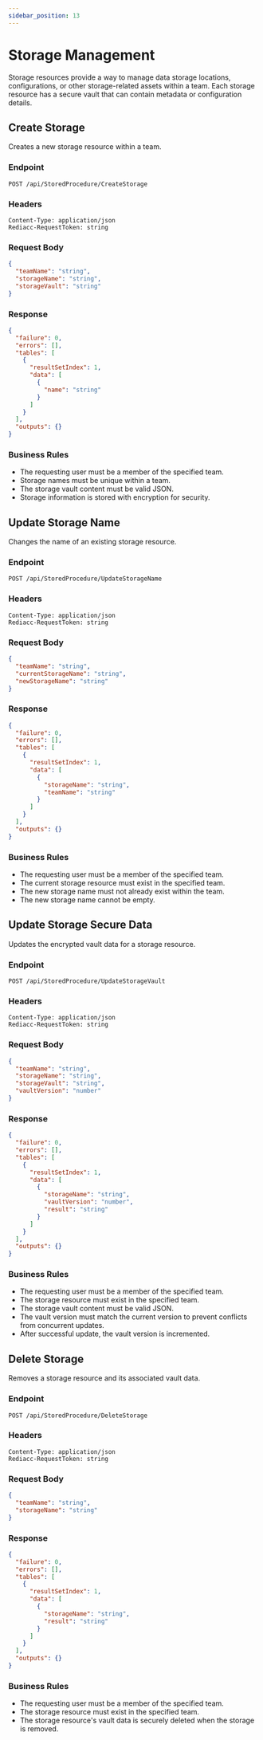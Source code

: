 ```yaml
---
sidebar_position: 13
---
```


# Storage Management

Storage resources provide a way to manage data storage locations, configurations, or other storage-related assets within a team. Each storage resource has a secure vault that can contain metadata or configuration details.

## Create Storage

Creates a new storage resource within a team.

### Endpoint

```
POST /api/StoredProcedure/CreateStorage
```

### Headers

```
Content-Type: application/json
Rediacc-RequestToken: string
```

### Request Body

```json
{
  "teamName": "string",
  "storageName": "string",
  "storageVault": "string"
}
```

### Response

```json
{
  "failure": 0,
  "errors": [],
  "tables": [
    {
      "resultSetIndex": 1,
      "data": [
        {
          "name": "string"
        }
      ]
    }
  ],
  "outputs": {}
}
```

### Business Rules

- The requesting user must be a member of the specified team.
- Storage names must be unique within a team.
- The storage vault content must be valid JSON.
- Storage information is stored with encryption for security.

## Update Storage Name

Changes the name of an existing storage resource.

### Endpoint

```
POST /api/StoredProcedure/UpdateStorageName
```

### Headers

```
Content-Type: application/json
Rediacc-RequestToken: string
```

### Request Body

```json
{
  "teamName": "string",
  "currentStorageName": "string",
  "newStorageName": "string"
}
```

### Response

```json
{
  "failure": 0,
  "errors": [],
  "tables": [
    {
      "resultSetIndex": 1,
      "data": [
        {
          "storageName": "string",
          "teamName": "string"
        }
      ]
    }
  ],
  "outputs": {}
}
```

### Business Rules

- The requesting user must be a member of the specified team.
- The current storage resource must exist in the specified team.
- The new storage name must not already exist within the team.
- The new storage name cannot be empty.

## Update Storage Secure Data

Updates the encrypted vault data for a storage resource.

### Endpoint

```
POST /api/StoredProcedure/UpdateStorageVault
```

### Headers

```
Content-Type: application/json
Rediacc-RequestToken: string
```

### Request Body

```json
{
  "teamName": "string",
  "storageName": "string",
  "storageVault": "string",
  "vaultVersion": "number"
}
```

### Response

```json
{
  "failure": 0,
  "errors": [],
  "tables": [
    {
      "resultSetIndex": 1,
      "data": [
        {
          "storageName": "string",
          "vaultVersion": "number",
          "result": "string"
        }
      ]
    }
  ],
  "outputs": {}
}
```

### Business Rules

- The requesting user must be a member of the specified team.
- The storage resource must exist in the specified team.
- The storage vault content must be valid JSON.
- The vault version must match the current version to prevent conflicts from concurrent updates.
- After successful update, the vault version is incremented.

## Delete Storage

Removes a storage resource and its associated vault data.

### Endpoint

```
POST /api/StoredProcedure/DeleteStorage
```

### Headers

```
Content-Type: application/json
Rediacc-RequestToken: string
```

### Request Body

```json
{
  "teamName": "string",
  "storageName": "string"
}
```

### Response

```json
{
  "failure": 0,
  "errors": [],
  "tables": [
    {
      "resultSetIndex": 1,
      "data": [
        {
          "storageName": "string",
          "result": "string"
        }
      ]
    }
  ],
  "outputs": {}
}
```

### Business Rules

- The requesting user must be a member of the specified team.
- The storage resource must exist in the specified team.
- The storage resource's vault data is securely deleted when the storage is removed.
